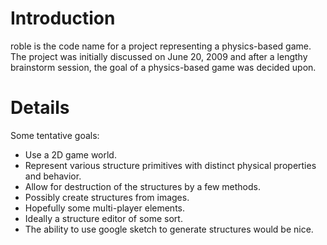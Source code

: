 # Introduction #

roble is the code name for a project representing a physics-based game. The project was initially discussed on June 20, 2009 and after a lengthy brainstorm session, the goal of a physics-based game was decided upon.


# Details #

Some tentative goals:
  * Use a 2D game world.
  * Represent various structure primitives with distinct physical properties and behavior.
  * Allow for destruction of the structures by a few methods.
  * Possibly create structures from images.
  * Hopefully some multi-player elements.
  * Ideally a structure editor of some sort.
  * The ability to use google sketch to generate structures would be nice.